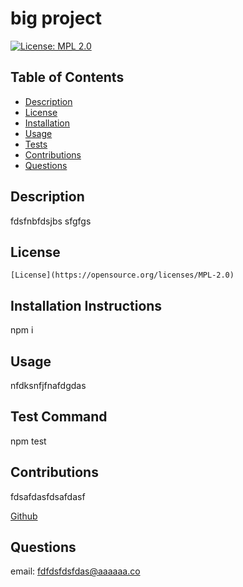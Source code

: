 # **big project**

  [![License: MPL 2.0](https://img.shields.io/badge/License-MPL%202.0-brightgreen.svg)](https://opensource.org/licenses/MPL-2.0)


  ## Table of Contents
  * [Description](#description)
  * [License](#license)
  * [Installation](#installation-instructions)
  * [Usage](#usage)
  * [Tests](#test-command)
  * [Contributions](#contributions)
  * [Questions](#questions)

  ## Description

  fdsfnbfdsjbs sfgfgs

  ## License
  
    [License](https://opensource.org/licenses/MPL-2.0)

  ## Installation Instructions
  npm i

  ## Usage
  nfdksnfjfnafdgdas

  ## Test Command
  npm test

  ## Contributions
  fdsafdasfdsafdasf

  [Github](https://github.com/eycs0317)

  ## Questions
  email: fdfdsfdsfdas@aaaaaa.co
